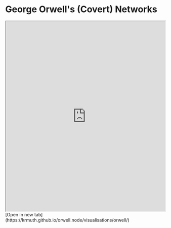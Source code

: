 # George Orwell's (Covert) Networks

<iframe width="100%" height="600" src="https://krmuth.github.io/orwell.node/visualisations/orwell/"></iframe>
[Open in new tab](https://krmuth.github.io/orwell.node/visualisations/orwell/)


